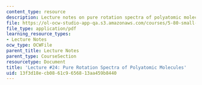 ```yaml
---
content_type: resource
description: Lecture notes on pure rotation spectra of polyatomic molecules.
file: https://ol-ocw-studio-app-qa.s3.amazonaws.com/courses/5-80-small-molecule-spectroscopy-and-dynamics-fall-2008/13f3d18ecb0861c9656813aa459b8440_24_580ln_fa08.pdf
file_type: application/pdf
learning_resource_types:
- Lecture Notes
ocw_type: OCWFile
parent_title: Lecture Notes
parent_type: CourseSection
resourcetype: Document
title: 'Lecture #24: Pure Rotation Spectra of Polyatomic Molecules'
uid: 13f3d18e-cb08-61c9-6568-13aa459b8440
---
```

